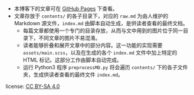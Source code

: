 * 本博客下的文章可在 [GitHub Pages](https://functoreality.github.io/blog-pkm/) 下查看。
* 文章存放于 `contents/` 的各子目录下，对应的 `raw.md` 为由人维护的 Markdown 源文件，`index.md` 由脚本自动生成，是供读者查看的最终文档。
	* 每篇文章都使用一个专门的目录存放，从而与文中用到的图片位于同一目录下，不同文章的图片不易混淆。
	* 读者能够折叠和展开文章中的部分内容。这一功能的实现需要 `assets/main.scss`，以及在生成的各个 `index.md` 文件中加上特定的 HTML 标记。这部分工作由脚本自动完成。
	* 运行 Python3 程序 `preprocessMD.py` 将会遍历 `contents/` 下的各子文件夹，生成供读者查看的最终文件 `index.md`。

license: [CC BY-SA 4.0](https://creativecommons.org/licenses/by-sa/4.0)

